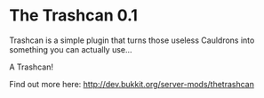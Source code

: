 The Trashcan 0.1
===========

 Trashcan is a simple plugin that turns those useless Cauldrons into something you can actually use...

 A Trashcan!
 
 Find out more here:
 http://dev.bukkit.org/server-mods/thetrashcan